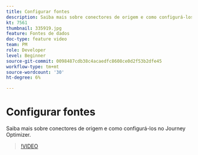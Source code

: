 ```yaml
---
title: Configurar fontes
description: Saiba mais sobre conectores de origem e como configurá-los no Journey Optimizer.
kt: 7561
thumbnail: 335919.jpg
feature: Fontes de dados
doc-type: feature video
team: PM
role: Developer
level: Beginner
source-git-commit: 0098487cdb38c4acaedfc8608ce0d2f53b2dfe45
workflow-type: tm+mt
source-wordcount: '30'
ht-degree: 6%

---
```



# Configurar fontes

Saiba mais sobre conectores de origem e como configurá-los no Journey Optimizer.

>[!VIDEO](https://video.tv.adobe.com/v/335919?quality=12)

